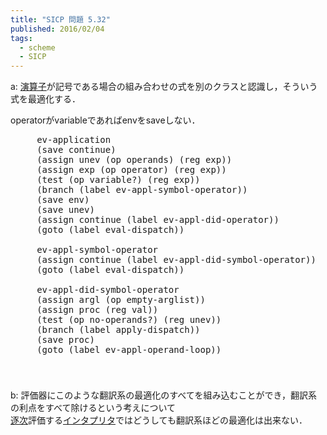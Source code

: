 ```yaml
---
title: "SICP 問題 5.32"
published: 2016/02/04
tags:
  - scheme
  - SICP
---
```


<p>a: <a class="keyword" href="http://d.hatena.ne.jp/keyword/%B1%E9%BB%BB%BB%D2">演算子</a>が記号である場合の組み合わせの式を別のクラスと認識し，そういう式を最適化する．</p>

<p>operatorがvariableであればenvをsaveしない．</p>

<pre class="code lang-scheme" data-lang="scheme" data-unlink>     ev-application
     <span class="synSpecial">(</span>save continue<span class="synSpecial">)</span>
     <span class="synSpecial">(</span>assign unev <span class="synSpecial">(</span>op operands<span class="synSpecial">)</span> <span class="synSpecial">(</span>reg <span class="synIdentifier">exp</span><span class="synSpecial">))</span>
     <span class="synSpecial">(</span>assign <span class="synIdentifier">exp</span> <span class="synSpecial">(</span>op operator<span class="synSpecial">)</span> <span class="synSpecial">(</span>reg <span class="synIdentifier">exp</span><span class="synSpecial">))</span>
     <span class="synSpecial">(</span>test <span class="synSpecial">(</span>op variable?<span class="synSpecial">)</span> <span class="synSpecial">(</span>reg <span class="synIdentifier">exp</span><span class="synSpecial">))</span>
     <span class="synSpecial">(</span>branch <span class="synSpecial">(</span>label ev-appl-symbol-operator<span class="synSpecial">))</span>
     <span class="synSpecial">(</span>save env<span class="synSpecial">)</span>
     <span class="synSpecial">(</span>save unev<span class="synSpecial">)</span>
     <span class="synSpecial">(</span>assign continue <span class="synSpecial">(</span>label ev-appl-did-operator<span class="synSpecial">))</span>
     <span class="synSpecial">(</span>goto <span class="synSpecial">(</span>label eval-dispatch<span class="synSpecial">))</span>

     ev-appl-symbol-operator
     <span class="synSpecial">(</span>assign continue <span class="synSpecial">(</span>label ev-appl-did-symbol-operator<span class="synSpecial">))</span>
     <span class="synSpecial">(</span>goto <span class="synSpecial">(</span>label eval-dispatch<span class="synSpecial">))</span>

     ev-appl-did-symbol-operator
     <span class="synSpecial">(</span>assign argl <span class="synSpecial">(</span>op empty-arglist<span class="synSpecial">))</span>
     <span class="synSpecial">(</span>assign proc <span class="synSpecial">(</span>reg val<span class="synSpecial">))</span>
     <span class="synSpecial">(</span>test <span class="synSpecial">(</span>op no-operands?<span class="synSpecial">)</span> <span class="synSpecial">(</span>reg unev<span class="synSpecial">))</span>
     <span class="synSpecial">(</span>branch <span class="synSpecial">(</span>label apply-dispatch<span class="synSpecial">))</span>
     <span class="synSpecial">(</span>save proc<span class="synSpecial">)</span>
     <span class="synSpecial">(</span>goto <span class="synSpecial">(</span>label ev-appl-operand-loop<span class="synSpecial">))</span>
</pre>


<p>　<br/>
　<br/>
b: 評価器にこのような翻訳系の最適化のすべてを組み込むことができ，翻訳系の利点をすべて除けるという考えについて<br/>
<a class="keyword" href="http://d.hatena.ne.jp/keyword/%C3%E0%BC%A1">逐次</a>評価する<a class="keyword" href="http://d.hatena.ne.jp/keyword/%A5%A4%A5%F3%A5%BF%A5%D7%A5%EA%A5%BF">インタプリタ</a>ではどうしても翻訳系ほどの最適化は出来ない．</p>

